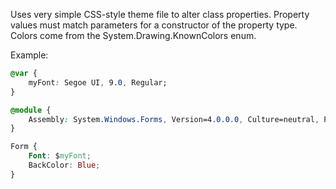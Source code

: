 

Uses very simple CSS-style theme file to alter class properties. Property values must match parameters for a constructor of the property type. Colors come from the System.Drawing.KnownColors enum.

Example:

```css
@var {
    myFont: Segoe UI, 9.0, Regular;
}

@module {
    Assembly: System.Windows.Forms, Version=4.0.0.0, Culture=neutral, PublicKeyToken=b77a5c561934e089, processorArchitecture=MSIL;
}

Form {
    Font: $myFont;
    BackColor: Blue;
}
```

